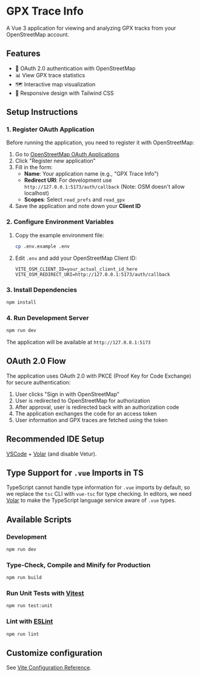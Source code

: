 # GPX Trace Info

A Vue 3 application for viewing and analyzing GPX tracks from your OpenStreetMap account.

## Features

- 🔐 OAuth 2.0 authentication with OpenStreetMap
- 📊 View GPX trace statistics
- 🗺️ Interactive map visualization
- 📱 Responsive design with Tailwind CSS

## Setup Instructions

### 1. Register OAuth Application

Before running the application, you need to register it with OpenStreetMap:

1. Go to [OpenStreetMap OAuth Applications](https://www.openstreetmap.org/oauth2/applications)
2. Click "Register new application"
3. Fill in the form:
   - **Name**: Your application name (e.g., "GPX Trace Info")
   - **Redirect URI**: For development use `http://127.0.0.1:5173/auth/callback` (Note: OSM doesn't allow localhost)
   - **Scopes**: Select `read_prefs` and `read_gpx`
4. Save the application and note down your **Client ID**

### 2. Configure Environment Variables

1. Copy the example environment file:
   ```sh
   cp .env.example .env
   ```

2. Edit `.env` and add your OpenStreetMap Client ID:
   ```env
   VITE_OSM_CLIENT_ID=your_actual_client_id_here
   VITE_OSM_REDIRECT_URI=http://127.0.0.1:5173/auth/callback
   ```

### 3. Install Dependencies

```sh
npm install
```

### 4. Run Development Server

```sh
npm run dev
```

The application will be available at `http://127.0.0.1:5173`

## OAuth 2.0 Flow

The application uses OAuth 2.0 with PKCE (Proof Key for Code Exchange) for secure authentication:

1. User clicks "Sign in with OpenStreetMap"
2. User is redirected to OpenStreetMap for authorization
3. After approval, user is redirected back with an authorization code
4. The application exchanges the code for an access token
5. User information and GPX traces are fetched using the token

## Recommended IDE Setup

[VSCode](https://code.visualstudio.com/) + [Volar](https://marketplace.visualstudio.com/items?itemName=Vue.volar) (and disable Vetur).

## Type Support for `.vue` Imports in TS

TypeScript cannot handle type information for `.vue` imports by default, so we replace the `tsc` CLI with `vue-tsc` for type checking. In editors, we need [Volar](https://marketplace.visualstudio.com/items?itemName=Vue.volar) to make the TypeScript language service aware of `.vue` types.

## Available Scripts

### Development

```sh
npm run dev
```

### Type-Check, Compile and Minify for Production

```sh
npm run build
```

### Run Unit Tests with [Vitest](https://vitest.dev/)

```sh
npm run test:unit
```

### Lint with [ESLint](https://eslint.org/)

```sh
npm run lint
```

## Customize configuration

See [Vite Configuration Reference](https://vite.dev/config/).
